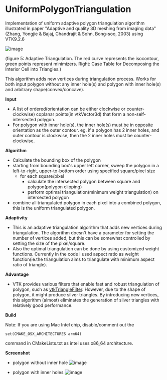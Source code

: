 # UniformPolygonTriangulation

Implementation of uniform adaptive polygon triangulation algorithm illustrated in paper "Adaptive and quality 3D meshing from imaging data"(Zhang, Yongjie & Bajaj, Chandrajit & Sohn, Bong-soo, 2003) using VTK9.2.6

![image](https://github.com/gongwaner/UniformPolygonTriangulation/assets/29704759/88a5a538-54ff-4275-8c45-b03a61ef73c8)

(figure 5: Adaptive Triangulation. The red curve represents the isocontour, green points represent minimizers. Right: Case Table for Decomposing the Interior Cell into Triangles.)

This algorithm adds new vertices during triangulation process. Works for both input polygon without any inner hole(s) and polygon with inner hole(s) and arbitrary shape(convex/concave).

**Input** 
- A list of ordered(orientation can be either clockwise or counter-clockwise) coplanar points(in vtkVector3d) that form a non-self-intersected polygon.
- For polygon with inner hole(s), the inner hole(s) must be in opposite orientation as the outer contour. 
eg. if a polygon has 2 inner holes, and outer contour is clockwise, then the 2 inner holes must be counter-clockwise. 

**Algorithm**
 - Calculate the bounding box of the polygon
 - starting from bounding box's upper left corner, sweep the polygon in a left-to-right, upper-to-bottom order using specified square/pixel size
	 - for each square/pixel
	     - calculate the intersected polygon between square and polygon(polygon clipping)
	     - perform optimal triangulation(minimum weight triangulation) on intersected polygon
  - combine all triangulated polygon in each pixel into a combined polygon, this is the uniform triangulated polygon.

**Adaptivity**
- This is an adaptive triangulation algorithm that adds new vertices during triangulation. The algorithm doesn't have a parameter for setting the number of vertices added, but this can be somewhat controlled by setting the size of the pixel/square. 
- Also the optimal triangulation can be done by using customized weight functions. Currently in the code I used aspect ratio as weight function(ie.the triangulation aims to triangulate with minimum aspect ratio of triangle).

**Advantage**
- VTK provides various filters that enable fast and robust triangulation of polygon, such as  [vtkTriangleFilter](https://vtk.org/doc/nightly/html/classvtkTriangleFilter.html). However, due to the shape of polygon, it might produce silver triangles. By introducing new vertices, this algorithm (almost) eliminates the generation of silver triangles with relatively good performance.

**Build**

Note: If you are using Mac Intel chip, disable/comment out the 

    set(CMAKE_OSX_ARCHITECTURES arm64)
command in CMakeLists.txt as intel uses x86_64 architecture.

**Screenshot**
- polygon without inner hole
![image](https://github.com/gongwaner/UniformPolygonTriangulation/assets/29704759/e9e6fc26-3d07-4ea9-be65-c146f7de354e)

- polygon with inner holes
![image](https://github.com/gongwaner/UniformPolygonTriangulation/assets/29704759/c94848f9-2738-4563-bc24-87f0ca6c354f)

